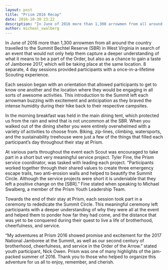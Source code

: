 ```yaml
---
layout: post
title: "Prism 2016 Recap"
date: 2016-10-30 23:22
description: "In June of 2016 more than 1,300 arrowmen from all around the country travelled to the Summit Bechtel Reserve (SBR) in West Virginia"
author: micheal_swalberg
---
```


In June of 2016 more than 1,300 arrowmen from all around the country travelled to the Summit Bechtel Reserve (SBR) in West Virginia in search of an event that would not only help them capture a deeper understanding of what it means to be a part of the Order, but also as a chance to gain a taste of Jamboree 2017, which will be taking place at the same location. 8 separate, 4 day sessions provided participants with a once-in-a-lifetime Scouting experience.
<!--more-->

Each session began with an orientation that allowed participants to get to know one another and the location where they would be engaging in all sorts of awesome activities. This introduction to the Summit left each arrowman buzzing with excitement and anticipation as they braved the intense humidity during their hike back to their respective campsites.

In the morning breakfast was held in the main dining tent, which protected us from the rain and wind that is not uncommon at the SBR. When you walked out of the dining shelter you were entirely overwhelmed with a variety of activities to choose from. Biking, zip-lines, climbing, watersports, and the sustainability treehouse were just a few of the things that filled each participant’s day throughout their stay at Prism.

At various parts throughout the event each Scout was encouraged to take part in a short but very meaningful service project. Tyler Fine, the Prism service coordinator, was tasked with leading each project. “Participants worked together through their shared values to create three emergency escape trails, two anti-erosion walls and helped to beautify the Summit Circle. Although the service projects were short it is undeniable that they left a positive change on the [SBR].” Fine stated when speaking to Michael Swalberg, a member of the Prism Youth Leadership Team.

Towards the end of their stay at Prism, each session took part in a ceremony to rededicate the Summit Circle. This meaningful ceremony left participants with a deeper understanding of why they were all at the event and helped them to ponder how far they had come, and the distance that was yet to be conquered during their quest to live a life of brotherhood, cheerfulness, and service.

“My adventures at Prism 2016 showed promise and excitement for the 2017 National Jamboree at the Summit, as well as our second century of brotherhood, cheerfulness, and service in the Order of the Arrow.” stated youth participant, Nick Owen. Prism was one of many highlights of the jam-packed summer of 2016. Thank you to those who helped to organize this adventure for us all to enjoy, remember, and cherish.